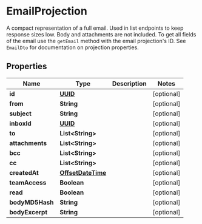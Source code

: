 

# EmailProjection

A compact representation of a full email. Used in list endpoints to keep response sizes low. Body and attachments are not included. To get all fields of the email use the `getEmail` method with the email projection's ID. See `EmailDto` for documentation on projection properties.
## Properties

Name | Type | Description | Notes
------------ | ------------- | ------------- | -------------
**id** | [**UUID**](UUID) |  |  [optional]
**from** | **String** |  |  [optional]
**subject** | **String** |  |  [optional]
**inboxId** | [**UUID**](UUID) |  |  [optional]
**to** | **List&lt;String&gt;** |  |  [optional]
**attachments** | **List&lt;String&gt;** |  |  [optional]
**bcc** | **List&lt;String&gt;** |  |  [optional]
**cc** | **List&lt;String&gt;** |  |  [optional]
**createdAt** | [**OffsetDateTime**](OffsetDateTime) |  |  [optional]
**teamAccess** | **Boolean** |  |  [optional]
**read** | **Boolean** |  |  [optional]
**bodyMD5Hash** | **String** |  |  [optional]
**bodyExcerpt** | **String** |  |  [optional]



